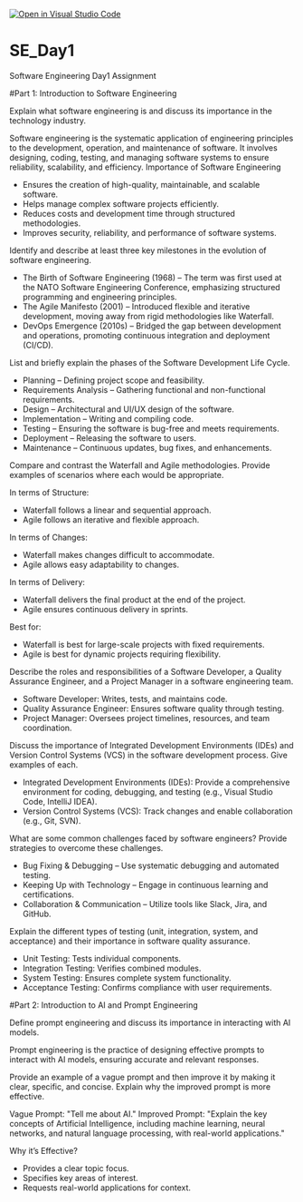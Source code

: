 [![Open in Visual Studio Code](https://classroom.github.com/assets/open-in-vscode-2e0aaae1b6195c2367325f4f02e2d04e9abb55f0b24a779b69b11b9e10269abc.svg)](https://classroom.github.com/online_ide?assignment_repo_id=18380462&assignment_repo_type=AssignmentRepo)
# SE_Day1
Software Engineering Day1 Assignment

#Part 1: Introduction to Software Engineering

Explain what software engineering is and discuss its importance in the technology industry.

Software engineering is the systematic application of engineering principles to the development, operation, and maintenance of software. It involves designing, coding, testing, and managing software systems to ensure reliability, scalability, and efficiency.
Importance of Software Engineering
- Ensures the creation of high-quality, maintainable, and scalable software.
- Helps manage complex software projects efficiently.
- Reduces costs and development time through structured methodologies.
- Improves security, reliability, and performance of software systems.

Identify and describe at least three key milestones in the evolution of software engineering.

- The Birth of Software Engineering (1968) – The term was first used at the NATO Software Engineering Conference, emphasizing structured programming and engineering principles.
- The Agile Manifesto (2001) – Introduced flexible and iterative development, moving away from rigid methodologies like Waterfall.
- DevOps Emergence (2010s) – Bridged the gap between development and operations, promoting continuous integration and deployment (CI/CD).

List and briefly explain the phases of the Software Development Life Cycle.

- Planning – Defining project scope and feasibility.
- Requirements Analysis – Gathering functional and non-functional requirements.
- Design – Architectural and UI/UX design of the software.
- Implementation – Writing and compiling code.
- Testing – Ensuring the software is bug-free and meets requirements.
- Deployment – Releasing the software to users.
- Maintenance – Continuous updates, bug fixes, and enhancements.

Compare and contrast the Waterfall and Agile methodologies. Provide examples of scenarios where each would be appropriate.

In terms of Structure:
- Waterfall follows a linear and sequential approach.
- Agile follows an iterative and flexible approach.
  
In terms of Changes:
- Waterfall makes changes difficult to accommodate.
- Agile allows easy adaptability to changes.

In terms of Delivery:
- Waterfall delivers the final product at the end of the project.
- Agile ensures continuous delivery in sprints.

Best for:
- Waterfall is best for large-scale projects with fixed requirements.
- Agile is best for dynamic projects requiring flexibility.

Describe the roles and responsibilities of a Software Developer, a Quality Assurance Engineer, and a Project Manager in a software engineering team.

- Software Developer: Writes, tests, and maintains code.
- Quality Assurance Engineer: Ensures software quality through testing.
- Project Manager: Oversees project timelines, resources, and team coordination.

Discuss the importance of Integrated Development Environments (IDEs) and Version Control Systems (VCS) in the software development process. Give examples of each.

- Integrated Development Environments (IDEs): Provide a comprehensive environment for coding, debugging, and testing (e.g., Visual Studio Code, IntelliJ IDEA).
- Version Control Systems (VCS): Track changes and enable collaboration (e.g., Git, SVN).

What are some common challenges faced by software engineers? Provide strategies to overcome these challenges.

- Bug Fixing & Debugging – Use systematic debugging and automated testing.
- Keeping Up with Technology – Engage in continuous learning and certifications.
- Collaboration & Communication – Utilize tools like Slack, Jira, and GitHub.

Explain the different types of testing (unit, integration, system, and acceptance) and their importance in software quality assurance.

- Unit Testing: Tests individual components.
- Integration Testing: Verifies combined modules.
- System Testing: Ensures complete system functionality.
- Acceptance Testing: Confirms compliance with user requirements.

#Part 2: Introduction to AI and Prompt Engineering


Define prompt engineering and discuss its importance in interacting with AI models.

Prompt engineering is the practice of designing effective prompts to interact with AI models, ensuring accurate and relevant responses.

Provide an example of a vague prompt and then improve it by making it clear, specific, and concise. Explain why the improved prompt is more effective.

Vague Prompt: "Tell me about AI."
Improved Prompt: "Explain the key concepts of Artificial Intelligence, including machine learning, neural networks, and natural language processing, with real-world applications."

Why it’s Effective?
- Provides a clear topic focus.
- Specifies key areas of interest.
- Requests real-world applications for context.
